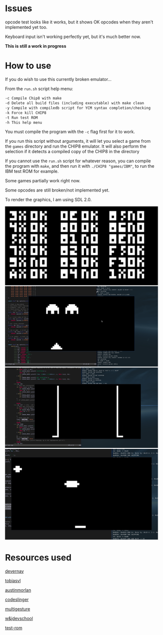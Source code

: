 # Issues
opcode test looks like it works, but it shows OK opcodes when they aren't implemented yet too.

Keyboard input isn't working perfectly yet, but it's much better now.

**This is still a work in progress**

# How to use

If you do wish to use this currently broken emulator...

From the ``run.sh`` script help menu:
```
-c Compile Chip8 with make
-d Delete all build files (including executable) with make clean
-y Compile with compiledb script for YCM syntax completion/checking
-k Force kill CHIP8
-t Run test ROM
-h This help menu
```

You must compile the program with the ``-c`` flag first for it to work.

If you run this script without arguments, it will let you select a game from the ``games`` directory and run the CHIP8 emulator. It will also perform the selection if it detects a compiled copy of the CHIP8 in the directory

If you cannot use the ``run.sh`` script for whatever reason, you can compile the program with ``make``,
and then run it with ``./CHIP8 "games/IBM"``, to run the IBM test ROM for example.

Some games partially work right now.

Some opcodes are still broken/not implemented yet.

To render the graphics, I am using SDL 2.0.

![opcode-test](images/opcode_test.png)
![invaders](images/invaders.gif)
![connect-4](images/connect_4.gif)
![UFO](images/ufo.gif)

# Resources used
[devernay](http://devernay.free.fr/hacks/chip8/C8TECH10.HTM)

[tobiasvl](https://tobiasvl.github.io/blog/write-a-chip-8-emulator/)

[austinmorlan](https://austinmorlan.com/posts/chip8_emulator/)

[codeslinger](http://www.codeslinger.co.uk/pages/projects/chip8.html)

[multigesture](https://multigesture.net/articles/how-to-write-an-emulator-chip-8-interpreter/)

[w&jdevschool](https://blog.wjdevschool.com/blog/video-game-console-emulator/)

[test-rom](https://github.com/corax89/chip8-test-rom)


